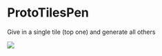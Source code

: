 # ProtoTilesPen
 Give in a single tile (top one) and generate all others

[![](https://img.shields.io/discord/872811194170347520?color=%237289da&logoColor=%23424549)](https://discord.gg/Ar6Zuj2m82)
